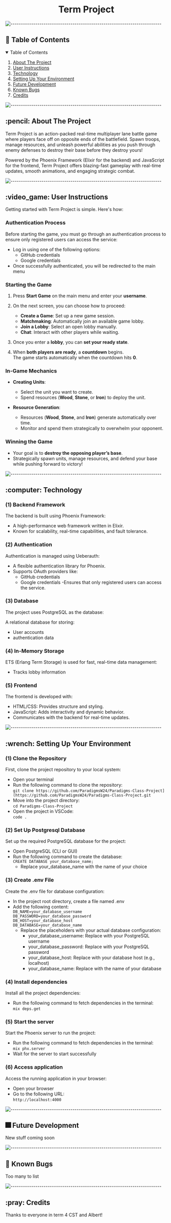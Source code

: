 <h1 align="center"> Term Project </h1>

<p align="center">
  
</p>

![-------------------------------------------------------------------------](https://raw.githubusercontent.com/andreasbm/readme/master/assets/lines/cloudy.png)



## :book: Table of Contents

<details open="open">
  <summary>Table of Contents</summary>
  <ol>
    <li><a href="#about-the-project">About The Project</a></li>
    <li><a href="#instructions">User Instructions</a></li>
    <li><a href="#technology">Technology</a></li>
    <li><a href="#setting-up-your-environments">Setting Up Your Environment</a></li>
    <li><a href="#future">Future Development</a></li>
    <li><a href="#bugs">Known Bugs</a></li>
    <li><a href="#credits">Credits</a></li>
  </ol>
</details>

![-------------------------------------------------------------------------](https://raw.githubusercontent.com/andreasbm/readme/master/assets/lines/cloudy.png)


<h2 id="about-the-project"> :pencil: About The Project</h2>

Term Project is an action-packed real-time multiplayer lane battle game where players face off on opposite ends of the battlefield. Spawn troops, manage resources, and unleash powerful abilities as you push through enemy defenses to destroy their base before they destroy yours!

Powered by the Phoenix Framework (Elixir for the backend) and JavaScript for the frontend, Term Project offers blazing-fast gameplay with real-time updates, smooth animations, and engaging strategic combat.


![-------------------------------------------------------------------------](https://raw.githubusercontent.com/andreasbm/readme/master/assets/lines/cloudy.png)


<h2 id="instructions"> :video_game: User Instructions</h2>

Getting started with Term Project is simple. Here's how:

### Authentication Process

Before starting the game, you must go through an authentication process to ensure only registered users can access the service:
- Log in using one of the following options:
  - GitHub credentials
  - Google credentials           
- Once successfully authenticated, you will be redirected to the main menu

### Starting the Game

1. Press **Start Game** on the main menu and enter your **username**.

2. On the next screen, you can choose how to proceed:
   - **Create a Game**: Set up a new game session.
   - **Matchmaking**: Automatically join an available game lobby.
   - **Join a Lobby**: Select an open lobby manually.
   - **Chat**: Interact with other players while waiting.

3. Once you enter a **lobby**, you can **set your ready state**.

4. When **both players are ready**, a **countdown** begins.  
   The game starts automatically when the countdown hits **0**.



### In-Game Mechanics

- **Creating Units**:
   - Select the unit you want to create.
   - Spend resources (**Wood**, **Stone**, or **Iron**) to deploy the unit.

- **Resource Generation**:
   - Resources (**Wood**, **Stone**, and **Iron**) generate automatically over time.  
   - Monitor and spend them strategically to overwhelm your opponent.



### Winning the Game

- Your goal is to **destroy the opposing player’s base**.
- Strategically spawn units, manage resources, and defend your base while pushing forward to victory!

![-------------------------------------------------------------------------](https://raw.githubusercontent.com/andreasbm/readme/master/assets/lines/cloudy.png)

<h2 id="technology"> :computer: Technology</h2>
 
### (1) Backend Framework
The backend is built using Phoenix Framework:

- A high-performance web framework written in Elixir.
- Known for scalability, real-time capabilities, and fault tolerance.

### (2) Authentication
Authentication is managed using Ueberauth:

- A flexible authentication library for Phoenix.
- Supports OAuth providers like:
  - GitHub credentials
  - Google credentials
-Ensures that only registered users can access the service.

### (3) Database
The project uses PostgreSQL as the database:

A relational database for storing:
- User accounts 
- authentication data

### (4) In-Memory Storage

ETS (Erlang Term Storage) is used for fast, real-time data management:
- Tracks lobby information
  
### (5) Frontend
The frontend is developed with:

- HTML/CSS: Provides structure and styling.
- JavaScript: Adds interactivity and dynamic behavior.
- Communicates with the backend for real-time updates.

![-------------------------------------------------------------------------](https://raw.githubusercontent.com/andreasbm/readme/master/assets/lines/cloudy.png)

<h2 id="setting-up-your-environments"> :wrench: Setting Up Your Environment</h2>

### (1) Clone the Repository

First, clone the project repository to your local system:

- Open your terminal  
- Run the following command to clone the repository:  
  `git clone https://github.com/ParadigmsW24/Paradigms-Class-Project](https://github.com/ParadigmsW24/Paradigms-Class-Project.git`
- Move into the project directory:  
  `cd Paradigms-Class-Project`  
- Open the project in VSCode:  
  `code .` 

### (2) Set Up Postgresql Database 

Set up the required PostgreSQL database for the project:
- Open PostgreSQL (CLI or GUI)
- Run the following command to create the database:   
  `CREATE DATABASE your_database_name;`     
  - Replace your_database_name with the name of your choice

### (3) Create .env File

Create the .env file for database configuration:
- In the project root directory, create a file named .env
- Add the following content:     
  `DB_NAME=your_database_username`     
  `DB_PASSWORD=your_database_password`     
  `DB_HOST=your_database_host`     
  `DB_DATABASE=your_database_name`     
  - Replace the placeholders with your actual database configuration:
    - your_database_username: Replace with your PostgreSQL username
    - your_database_password: Replace with your PostgreSQL password
    - your_database_host: Replace with your database host (e.g., localhost)
    - your_database_name: Replace with the name of your database


### (4) Install dependencies

Install all the project dependencies:
- Run the following command to fetch dependencies in the terminal:     
  `mix deps.get`

### (5) Start the server

Start the Phoenix server to run the project:
- Run the following command to fetch dependencies in the terminal:     
  `mix phx.server`
- Wait for the server to start successfully
  
### (6) Access application

Access the running application in your browser:
- Open your browser
- Go to the following URL:     
  `http://localhost:4000`

![-------------------------------------------------------------------------](https://raw.githubusercontent.com/andreasbm/readme/master/assets/lines/cloudy.png)


<h2 id="future"> 🎆 Future Development </h2>

New stuff coming soon

![-------------------------------------------------------------------------](https://raw.githubusercontent.com/andreasbm/readme/master/assets/lines/cloudy.png)


<h2 id="bugs"> 🐛 Known Bugs</h2>

Too many to list

![-------------------------------------------------------------------------](https://raw.githubusercontent.com/andreasbm/readme/master/assets/lines/cloudy.png)


<h2 id="credits"> :pray: Credits</h2>

Thanks to everyone in term 4 CST and Albert!

